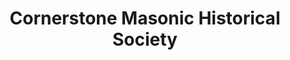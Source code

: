 ---
layout: repo
title: "Cornerstone Masonic Historical Society"
id: 21027
permalink: repos/21027/
---